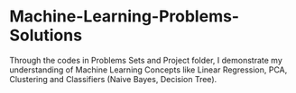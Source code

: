 # Machine-Learning-Problems-Solutions
Through the codes in Problems Sets and Project folder, I demonstrate my understanding of Machine Learning Concepts like Linear Regression, PCA, Clustering and Classifiers (Naive Bayes, Decision Tree).
